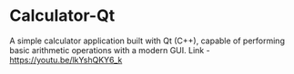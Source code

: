 # Calculator-Qt
A simple calculator application built with Qt (C++), capable of performing basic arithmetic operations with a modern GUI.
Link - https://youtu.be/lkYshQKY6_k
